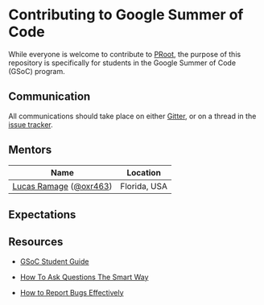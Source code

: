 # Contributing to Google Summer of Code

While everyone is welcome to contribute to [PRoot](https://github.com/proot-me/proot/blob/master/HACKING.rst),
the purpose of this repository is specifically for students in the Google Summer of Code (GSoC) program.

## Communication

All communications should take place on either [Gitter](https://gitter.im/proot-me/gsoc), or on a thread in the [issue tracker](https://github.com/proot-me/proot/issues).

## Mentors

| Name                   | Location     |
| ---------------------- | ------------ |
| [Lucas Ramage](mailto:lramage.gsoc@gmail.com) ([@oxr463](https://github.com/oxr463)) | Florida, USA |

## Expectations



## Resources

- [GSoC Student Guide](https://google.github.io/gsocguides/student)

- [How To Ask Questions The Smart Way](http://catb.org/~esr/faqs/smart-questions.html)

- [How to Report Bugs Effectively](https://www.chiark.greenend.org.uk/~sgtatham/bugs.html)
